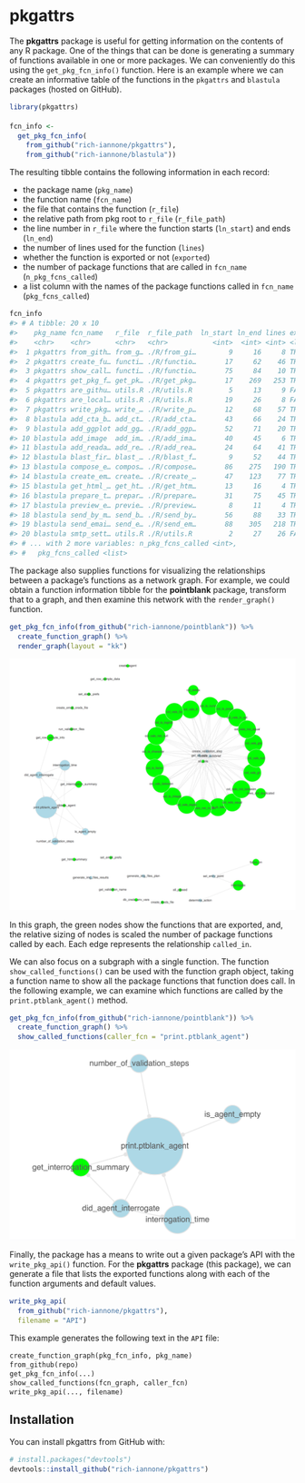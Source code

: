 
<!-- README.md is generated from README.Rmd. Please edit that file -->

# pkgattrs

The **pkgattrs** package is useful for getting information on the
contents of any R package. One of the things that can be done is
generating a summary of functions available in one or more packages. We
can conveniently do this using the `get_pkg_fcn_info()` function. Here
is an example where we can create an informative table of the functions
in the `pkgattrs` and `blastula` packages (hosted on GitHub).

``` r
library(pkgattrs)

fcn_info <-
  get_pkg_fcn_info(
    from_github("rich-iannone/pkgattrs"),
    from_github("rich-iannone/blastula"))
```

The resulting tibble contains the following information in each record:

  - the package name (`pkg_name`)
  - the function name (`fcn_name`)
  - the file that contains the function (`r_file`)
  - the relative path from pkg root to `r_file` (`r_file_path`)
  - the line number in `r_file` where the function starts (`ln_start`)
    and ends (`ln_end`)
  - the number of lines used for the function (`lines`)
  - whether the function is exported or not (`exported`)
  - the number of package functions that are called in `fcn_name`
    (`n_pkg_fcns_called`)
  - a list column with the names of the package functions called in
    `fcn_name` (`pkg_fcns_called`)

<!-- end list -->

``` r
fcn_info
#> # A tibble: 20 x 10
#>    pkg_name fcn_name   r_file  r_file_path  ln_start ln_end lines exported
#>    <chr>    <chr>      <chr>   <chr>           <int>  <int> <int> <lgl>   
#>  1 pkgattrs from_gith… from_g… ./R/from_gi…        9     16     8 TRUE    
#>  2 pkgattrs create_fu… functi… ./R/functio…       17     62    46 TRUE    
#>  3 pkgattrs show_call… functi… ./R/functio…       75     84    10 TRUE    
#>  4 pkgattrs get_pkg_f… get_pk… ./R/get_pkg…       17    269   253 TRUE    
#>  5 pkgattrs are_githu… utils.R ./R/utils.R         5     13     9 FALSE   
#>  6 pkgattrs are_local… utils.R ./R/utils.R        19     26     8 FALSE   
#>  7 pkgattrs write_pkg… write_… ./R/write_p…       12     68    57 TRUE    
#>  8 blastula add_cta_b… add_ct… ./R/add_cta…       43     66    24 TRUE    
#>  9 blastula add_ggplot add_gg… ./R/add_ggp…       52     71    20 TRUE    
#> 10 blastula add_image  add_im… ./R/add_ima…       40     45     6 TRUE    
#> 11 blastula add_reada… add_re… ./R/add_rea…       24     64    41 TRUE    
#> 12 blastula blast_fir… blast_… ./R/blast_f…        9     52    44 TRUE    
#> 13 blastula compose_e… compos… ./R/compose…       86    275   190 TRUE    
#> 14 blastula create_em… create… ./R/create_…       47    123    77 TRUE    
#> 15 blastula get_html_… get_ht… ./R/get_htm…       13     16     4 TRUE    
#> 16 blastula prepare_t… prepar… ./R/prepare…       31     75    45 TRUE    
#> 17 blastula preview_e… previe… ./R/preview…        8     11     4 TRUE    
#> 18 blastula send_by_m… send_b… ./R/send_by…       56     88    33 TRUE    
#> 19 blastula send_emai… send_e… ./R/send_em…       88    305   218 TRUE    
#> 20 blastula smtp_sett… utils.R ./R/utils.R         2     27    26 FALSE   
#> # ... with 2 more variables: n_pkg_fcns_called <int>,
#> #   pkg_fcns_called <list>
```

The package also supplies functions for visualizing the relationships
between a package’s functions as a network graph. For example, we could
obtain a function information tibble for the **pointblank** package,
transform that to a graph, and then examine this network with the
`render_graph()` function.

``` r
get_pkg_fcn_info(from_github("rich-iannone/pointblank")) %>%
  create_function_graph() %>%
  render_graph(layout = "kk")
```

<img src="man/figures/pointblank_graph.png">

In this graph, the green nodes show the functions that are exported,
and, the relative sizing of nodes is scaled the number of package
functions called by each. Each edge represents the relationship
`called_in`.

We can also focus on a subgraph with a single function. The function
`show_called_functions()` can be used with the function graph object,
taking a function name to show all the package functions that function
does call. In the following example, we can examine which functions are
called by the `print.ptblank_agent()` method.

``` r
get_pkg_fcn_info(from_github("rich-iannone/pointblank")) %>%
  create_function_graph() %>%
  show_called_functions(caller_fcn = "print.ptblank_agent")
```

<img src="man/figures/pointblank_called_functions.png">

Finally, the package has a means to write out a given package’s API with
the `write_pkg_api()` function. For the **pkgattrs** package (this
package), we can generate a file that lists the exported functions along
with each of the function arguments and default values.

``` r
write_pkg_api(
  from_github("rich-iannone/pkgattrs"),
  filename = "API")
```

This example generates the following text in the `API` file:

    create_function_graph(pkg_fcn_info, pkg_name)
    from_github(repo)
    get_pkg_fcn_info(...)
    show_called_functions(fcn_graph, caller_fcn)
    write_pkg_api(..., filename)

## Installation

You can install pkgattrs from GitHub with:

``` r
# install.packages("devtools")
devtools::install_github("rich-iannone/pkgattrs")
```
